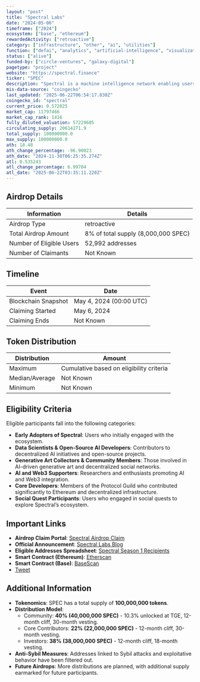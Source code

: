 ```yaml
---
layout: "post"
title: "Spectral Labs"
date: "2024-05-06"
timeframe: ["2024"]
ecosystem: ["base", "ethereum"]
rewardedActivity: ["retroactive"]
category: ["infrastructure", "other", "ai", "utilities"]
function: ["defai", "analytics", "artificial-intelligence", "visualization", "ai-agents", "ai-agent-launchpad"]
status: ["alive"]
funded-by: ["circle-ventures", "galaxy-digital"]
pagetype: "project"
website: "https://spectral.finance"
ticker: "SPEC"
description: "Spectral is a machine intelligence network enabling users to build on-chain AI agents and engage in an on-chain agent economy. It offers tools like Spectral Syntax and Nova, integrated via Inferchain, ensuring transparency and decentralization."
mis-data-source: "coingecko"
last_updated: "2025-06-22T06:54:17.830Z"
coingecko_id: "spectral"
current_price: 0.572025
market_cap: 11797466
market_cap_rank: 1416
fully_diluted_valuation: 57229605
circulating_supply: 20614271.9
total_supply: 100000000.0
max_supply: 100000000.0
ath: 18.48
ath_change_percentage: -96.90023
ath_date: "2024-11-30T06:25:35.274Z"
atl: 0.535243
atl_change_percentage: 6.99704
atl_date: "2025-06-22T03:35:11.220Z"
---
```


## Airdrop Details

| Information              | Details                             |
| ------------------------ | ----------------------------------- |
| Airdrop Type             | retroactive                         |
| Total Airdrop Amount     | 8% of total supply (8,000,000 SPEC) |
| Number of Eligible Users | 52,992 addresses                    |
| Number of Claimants      | Not Known                           |

## Timeline

| Event               | Date                    |
| ------------------- | ----------------------- |
| Blockchain Snapshot | May 4, 2024 (00:00 UTC) |
| Claiming Started    | May 6, 2024             |
| Claiming Ends       | Not Known               |

## Token Distribution

| Distribution   | Amount                                   |
| -------------- | ---------------------------------------- |
| Maximum        | Cumulative based on eligibility criteria |
| Median/Average | Not Known                                |
| Minimum        | Not Known                                |

## Eligibility Criteria

Eligible participants fall into the following categories:

- **Early Adopters of Spectral**: Users who initially engaged with the ecosystem.
- **Data Scientists & Open-Source AI Developers**: Contributors to decentralized AI initiatives and open-source projects.
- **Generative Art Collectors & Community Members**: Those involved in AI-driven generative art and decentralized social networks.
- **AI and Web3 Supporters**: Researchers and enthusiasts promoting AI and Web3 integration.
- **Core Developers**: Members of the Protocol Guild who contributed significantly to Ethereum and decentralized infrastructure.
- **Social Quest Participants**: Users who engaged in social quests to explore Spectral’s ecosystem.

## Important Links

- **Airdrop Claim Portal**: [Spectral Airdrop Claim](https://claims.spectrallabs.xyz)
- **Official Announcement**: [Spectral Labs Blog](https://web.archive.org/web/20240518171433/https://blog.spectral.finance/spectralairdrop/)
- **Eligible Addresses Spreadsheet**: [Spectral Season 1 Recipients](https://blog.spectral.finance/spectralairdrop/)
- **Smart Contract (Ethereum)**: [Etherscan](https://etherscan.io/token/0xAdF7C35560035944e805D98fF17d58CDe2449389)
- **Smart Contract (Base)**: [BaseScan](https://basescan.org/address/0x96419929d7949d6a801a6909c145c8eef6a40431)
- [Tweet](https://x.com/Spectral_Labs/status/1787432801261990145)

## Additional Information

- **Tokenomics**: SPEC has a total supply of **100,000,000 tokens**.
- **Distribution Model**:
  - Community: **40% (40,000,000 SPEC)** - 10.3% unlocked at TGE, 12-month cliff, 30-month vesting.
  - Core Contributors: **22% (22,000,000 SPEC)** - 12-month cliff, 30-month vesting.
  - Investors: **38% (38,000,000 SPEC)** - 12-month cliff, 18-month vesting.
- **Anti-Sybil Measures**: Addresses linked to Sybil attacks and exploitative behavior have been filtered out.
- **Future Airdrops**: More distributions are planned, with additional supply earmarked for future participants.